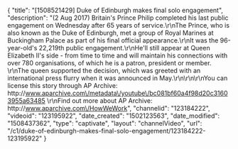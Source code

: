 {
    "title": "[1508521429] Duke of Edinburgh makes final solo engagement",
    "description": "(2 Aug 2017) Britain's Prince Philip completed his last public engagement on Wednesday after 65 years of service.\r\nThe Prince, who is also known as the Duke of Edinburgh, met a group of Royal Marines at Buckingham Palace as part of his final official appearance.\r\nIt was the 96-year-old's 22,219th public engagement.\r\nHe'll still appear at Queen Elizabeth II's side - from time to time and will maintain his connections with over 780 organisations, of which he is a patron, president or member. \r\nThe queen supported the decision, which was greeted with an international press flurry when it was announced in May.\r\n\r\n\r\nYou can license this story through AP Archive: http:\/\/www.aparchive.com\/metadata\/youtube\/bc081bf60a4f98d20c31603955a63485 \r\nFind out more about AP Archive: http:\/\/www.aparchive.com\/HowWeWork",
    "channelid": "123184222",
    "videoid": "123195922",
    "date_created": "1502123563",
    "date_modified": "1508437362",
    "type": "captivate",
    "layout": "channelVideo",
    "url": "\/c1\/duke-of-edinburgh-makes-final-solo-engagement\/123184222-123195922"
}